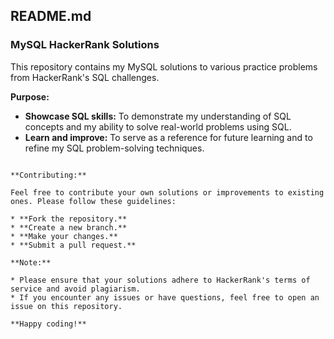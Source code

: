 ## **README.md**

### **MySQL HackerRank Solutions**

This repository contains my MySQL solutions to various practice problems from HackerRank's SQL challenges. 

**Purpose:**

* **Showcase SQL skills:** To demonstrate my understanding of SQL concepts and my ability to solve real-world problems using SQL.
* **Learn and improve:** To serve as a reference for future learning and to refine my SQL problem-solving techniques.

```

**Contributing:**

Feel free to contribute your own solutions or improvements to existing ones. Please follow these guidelines:

* **Fork the repository.**
* **Create a new branch.**
* **Make your changes.**
* **Submit a pull request.**

**Note:**

* Please ensure that your solutions adhere to HackerRank's terms of service and avoid plagiarism.
* If you encounter any issues or have questions, feel free to open an issue on this repository.

**Happy coding!**
